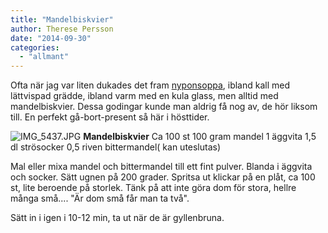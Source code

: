 ```yaml
---
title: "Mandelbiskvier"
author: Therese Persson
date: "2014-09-30"
categories: 
  - "allmant"
---
```


Ofta när jag var liten dukades det fram [nyponsoppa](https://www.pickipicki.se/2010/09/de-ar-har-nu-nyponen/), ibland kall med lättvispad grädde, ibland varm med en kula glass, men alltid med mandelbiskvier. Dessa godingar kunde man aldrig få nog av, de hör liksom till. En perfekt gå-bort-present så här i hösttider.  
  
![IMG_5437.JPG](/static/img/IMG_5437.jpg)
**Mandelbiskvier** Ca 100 st 100 gram mandel 1 äggvita 1,5 dl strösocker 0,5 riven bittermandel( kan uteslutas)

Mal eller mixa mandel och bittermandel till ett fint pulver. Blanda i äggvita och socker. Sätt ugnen på 200 grader. Spritsa ut klickar på en plåt, ca 100 st, lite beroende på storlek. Tänk på att inte göra dom för stora, hellre många små.... "Är dom små får man ta två".

Sätt in i igen i 10-12 min, ta ut när de är gyllenbruna.

